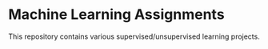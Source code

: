 # Machine Learning Assignments
This repository contains various supervised/unsupervised learning projects.